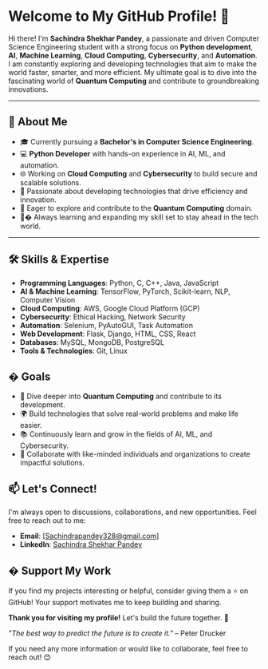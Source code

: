 
# Welcome to My GitHub Profile! 👋

Hi there! I'm **Sachindra Shekhar Pandey**, a passionate and driven Computer Science Engineering student with a strong focus on **Python development**, **AI**, **Machine Learning**, **Cloud Computing**, **Cybersecurity**, and **Automation**. I am constantly exploring and developing technologies that aim to make the world faster, smarter, and more efficient. My ultimate goal is to dive into the fascinating world of **Quantum Computing** and contribute to groundbreaking innovations.

---

## 🚀 **About Me**
- 🎓 Currently pursuing a **Bachelor's in Computer Science Engineering**.
- 💻 **Python Developer** with hands-on experience in AI, ML, and automation.
- 🌐 Working on **Cloud Computing** and **Cybersecurity** to build secure and scalable solutions.
- 🤖 Passionate about developing technologies that drive efficiency and innovation.
- 🌌 Eager to explore and contribute to the **Quantum Computing** domain.
- 🔧� Always learning and expanding my skill set to stay ahead in the tech world.

---

## 🛠️ **Skills & Expertise**
- **Programming Languages**: Python, C, C++, Java, JavaScript
- **AI & Machine Learning**: TensorFlow, PyTorch, Scikit-learn, NLP, Computer Vision
- **Cloud Computing**: AWS, Google Cloud Platform (GCP)
- **Cybersecurity**: Ethical Hacking, Network Security
- **Automation**: Selenium, PyAutoGUI, Task Automation
- **Web Development**: Flask, Django, HTML, CSS, React
- **Databases**: MySQL, MongoDB, PostgreSQL
- **Tools & Technologies**: Git, Linux

## � **Goals**
- 🔬 Dive deeper into **Quantum Computing** and contribute to its development.
- 🌍 Build technologies that solve real-world problems and make life easier.
- 📚 Continuously learn and grow in the fields of AI, ML, and Cybersecurity.
- 🤝 Collaborate with like-minded individuals and organizations to create impactful solutions.

## 📫 **Let's Connect!**
I'm always open to discussions, collaborations, and new opportunities. Feel free to reach out to me:
- **Email**: [Sachindrapandey328@gmail.com]
- **LinkedIn**: [Sachindra Shekhar Pandey](https://www.linkedin.com/in/sachindra-shekhar-pandey-73b45427b/?originalSubdomain=in)

## � **Support My Work**
If you find my projects interesting or helpful, consider giving them a ⭐️ on GitHub! Your support motivates me to keep building and sharing.

**Thank you for visiting my profile!** Let's build the future together. 🚀

*"The best way to predict the future is to create it."* – Peter Drucker

If you need any more information or would like to collaborate, feel free to reach out! 😊
